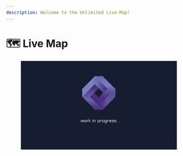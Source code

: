 ```yaml
---
description: Welcome to the Unlimited Live-Map!
---
```


# 🗺 Live Map

<figure><img src="../.gitbook/assets/workinprogress.PNG" alt=""><figcaption></figcaption></figure>
